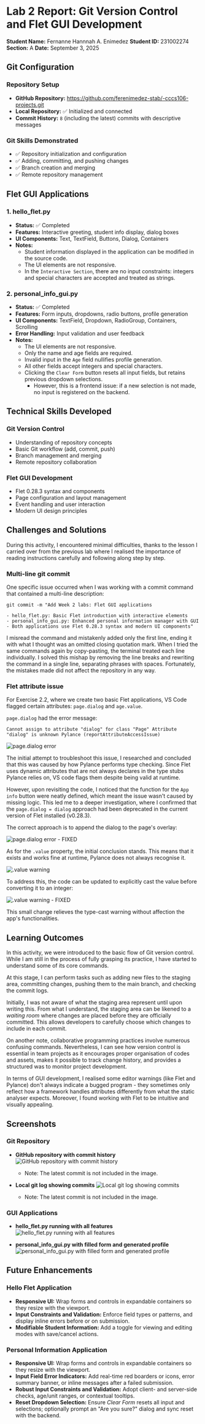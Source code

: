 # Lab 2 Report: Git Version Control and Flet GUI Development

**Student Name:** Fernanne Hannnah A. Enimedez
**Student ID:** 231002274
**Section:** A
**Date:** September 3, 2025

## Git Configuration

### Repository Setup
- **GitHub Repository:** https://github.com/ferenimedez-stab/-cccs106-projects.git
- **Local Repository:** ✅ Initialized and connected
- **Commit History:** `8` (including the latest) commits with descriptive messages

### Git Skills Demonstrated
- ✅ Repository initialization and configuration
- ✅ Adding, committing, and pushing changes
- ✅ Branch creation and merging
- ✅ Remote repository management

## Flet GUI Applications

### 1. hello_flet.py
- **Status:** ✅ Completed
- **Features:** Interactive greeting, student info display, dialog boxes
- **UI Components:** Text, TextField, Buttons, Dialog, Containers
- **Notes:**
    - Student information displayed in the application can be modified in the source code.
    - The UI elements are not responsive.
    - In the `Interactive Section`, there are no input constraints: integers and special characters are accepted and treated as strings.

### 2. personal_info_gui.py
- **Status:** ✅ Completed
- **Features:** Form inputs, dropdowns, radio buttons, profile generation
- **UI Components:** TextField, Dropdown, RadioGroup, Containers, Scrolling
- **Error Handling:** Input validation and user feedback
- **Notes:**
    - The UI elements are not responsive.
    - Only the name and age fields are required.
    - Invalid input in the `Age` field nullifies profile generation.
    - All other fields accept integers and special characters.
    - Clicking the `Clear Form` button resets all input fields, but retains previous dropdown selections.
        - However, this is a frontend issue: if a new selection is not made, no input is registered on the backend.

## Technical Skills Developed

### Git Version Control
- Understanding of repository concepts
- Basic Git workflow (add, commit, push)
- Branch management and merging
- Remote repository collaboration

### Flet GUI Development
- Flet 0.28.3 syntax and components
- Page configuration and layout management
- Event handling and user interaction
- Modern UI design principles

## Challenges and Solutions

During this activity, I encountered minimal difficulties, thanks to the lesson I carried over from the previous lab where I realised the importance of reading instructions carefully and following along step by step.

### Multi-line git commit
One specific issue occurred when I was working with a commit command that contained a multi-line description:

    git commit -m "Add Week 2 labs: Flet GUI applications

    - hello_flet.py: Basic Flet introduction with interactive elements
    - personal_info_gui.py: Enhanced personal information manager with GUI
    - Both applications use Flet 0.28.3 syntax and modern UI components"

I misread the command and mistakenly added only the first line, ending it with what I thought was an omitted closing quotation mark. When I tried the same commands again by copy-pasting, the terminal treated each line individually. I solved this mishap by removing the line breaks and rewriting the command in a single line, separating phrases with spaces. Fortunately, the mistakes made did not affect the repository in any way.

### Flet attribute issue
For Exercise 2.2, where we create two basic Flet applications, VS Code flagged certain attributes: `page.dialog` and `age.value`.


`page.dialog` had the error message:

    Cannot assign to attribute "dialog" for class "Page" Attribute "dialog" is unknown Pylance (reportAttributeAccessIssue)

![page.dialog error](/week2_labs/lab2_screenshots/page.dialog%20error.png)

The initial attempt to troubleshoot this issue, I researched and concluded that this was caused by how Pylance performs type checking. Since Flet uses dynamic attributes that are not always declares in the type stubs Pylance relies on, VS code flags them despite being valid at runtime.

However, upon revisiting the code, I noticed that the function for the `App info` button were neatly defined, which meant the issue wasn't caused by missing logic. This led me to a deeper investigation, where I confirmed that the `page.dialog = dialog` approach had been deprecated in the current version of Flet installed (v0.28.3).

The correct approach is to append the dialog to the page's overlay:

![page.dialog error - FIXED](/week2_labs/lab2_screenshots/page.dialog%20error%20-%20FIXED.png)

As for the `.value` property, the initial conclusion stands. This means that it exists and works fine at runtime, Pylance does not always recognise it.

![.value warning](/week2_labs/lab2_screenshots/age.value%20warning.png)

To address this, the code can be updated to explicitly cast the value before converting it to an integer:

![.value warning - FIXED](/week2_labs/lab2_screenshots/age.value%20warning%20-%20FIXED.png)

This small change relieves the type-cast warning without affection the app's functionalities.

## Learning Outcomes

In this activity, we were introduced to the basic flow of Git version control. While I am still in the process of fully grasping its practice, I have started to understand some of its core commands.

At this stage, I can perform tasks such as adding new files to the staging area, committing changes, pushing them to the main branch, and checking the commit logs.

Initially, I was not aware of what the staging area represent until upon writing this. From what I understand, the staging area can be likened to a <i>waiting room</i> where changes are placed before they are officially committed. This allows developers to carefully choose which changes to include in each commit.

On another note, collaborative programming practices involve numerous confusing commands. Nevertheless, I can see how version control is essential in team projects as it encourages proper organisation of codes and assets, makes it possible to track change history, and provides a structured was to monitor project development.

In terms of GUI development, I realised some editor warnings (like Flet and Pylance) don't always indicate a bugged program - they sometimes only reflect how a framework handles attributes differently from what the static analyser expects. Moreover, I found working with Flet to be intuitive and visually appealing.

## Screenshots

### Git Repository
- **GitHub repository with commit history**
    ![GitHub repository with commit history](/week2_labs/lab2_screenshots/GitHub%20Repo%20with%20commit%20history.png)

    * Note: The latest commit is not included in the image.

- **Local git log showing commits**
    ![Local git log showing commits](/week2_labs/lab2_screenshots/local%20git%20log%20of%20commits.png)

    * Note: The latest commit is not included in the image.

### GUI Applications
- **hello_flet.py running with all features**
    ![hello_flet.py running with all features](/week2_labs/lab2_screenshots/Hello%20Flet.png)

- **personal_info_gui.py with filled form and generated profile**
    ![personal_info_gui.py with filled form and generated profile](/week2_labs/lab2_screenshots/Personal%20Information%20GUI.png)

## Future Enhancements

### Hello Flet Application
- **Responsive UI:** Wrap forms and controls in expandable containers so they resize with the viewport.
- **Input Constraints and Validation:** Enforce field types or patterns, and display inline errors before or on submission.
- **Modifiable Student Information:** Add a toggle for viewing and editing modes with save/cancel actions.

### Personal Information Application
- **Responsive UI:** Wrap forms and controls in expandable containers so they resize with the viewport.
- **Input Field Error Indicators:** Add real-time red boarders or icons, error summary banner, or inline messages after a failed submission.
- **Robust Input Constraints and Validation:** Adopt client- and server-side checks, age/unit ranges, or contextual tooltips.
- **Reset Dropdown Selection:** Ensure <i>Clear Form</i> resets all input and selections; optionally prompt an "Are you sure?" dialog and sync reset with the backend.